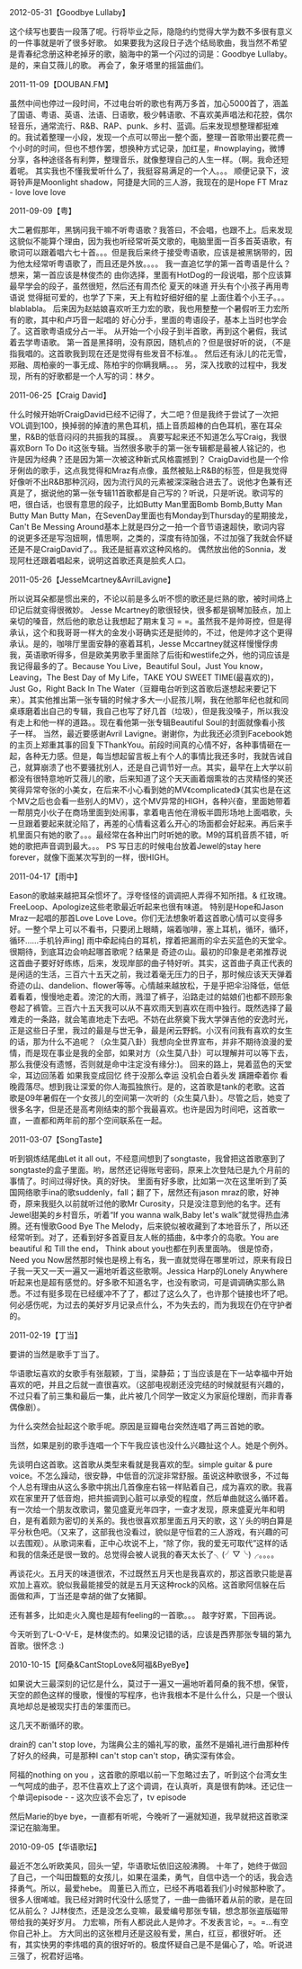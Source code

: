 

2012-05-31【Goodbye Lullaby】

这个续写也要告一段落了呢。行将毕业之际，隐隐约约觉得大学为数不多很有意义的一件事就是听了很多好歌。
如果要我为这段日子选个结局歌曲，我当然不希望是青春纪念册这种老掉牙的歌，脑海中的第一个闪过的词是：Goodbye Lullaby。是的，来自艾薇儿的歌。
再会了，象牙塔里的摇篮曲们。

2011-11-09【DOUBAN.FM】

虽然中间也停过一段时间，不过电台听的歌也有两万多首，加心5000首了，涵盖了国语、粤语、英语、法语、日语歌，极少韩语歌、不喜欢美声唱法和花腔，偶尔轻音乐，通常流行、R&B、RAP、punk、乡村、蓝调。后来发现想整理都挺难的。我试着整理一小段，发现一个点可以带出一整个面，整理一首歌带出要花费一个小时的时间，但也不想作罢，想换种方式记录，加红星，#nowplaying，微博分享，各种途径各有利弊，整理音乐，就像整理自己的人生一样。（啊。我命还短着呢。
其实我也不懂我爱听什么了，我挺容易满足的一个人。。。
顺便记录下，波哥铃声是Moonlight shadow，阿捷是大同的三人游，我现在的是Hope FT Mraz - love love love

2011-09-09【粤】

大二暑假那年，黑锅问我干嘛不听粤语歌？我答曰，不会唱，也跟不上。后来发现这貌似不能算个理由，因为我也听经常听英文歌的，电脑里面一百多首英语歌，有歌词可以跟着唱六七十首。。。但是我后来终于接受粤语歌，应该是被黑锅带的，因为他太经常听粤语歌了，而且还是外放。。。。
我一直追忆学的第一首粤语是什么？想来，第一首应该是林俊杰的 由你选择，里面有HotDog的一段说唱，那个应该算最早学会的段子，虽然很短，然后还有周杰伦 夏天的味道 开头有个小孩子再用粤语说 觉得挺可爱的，也学了下来，天上有粒好细好细的星 上面住着个小王子。。。blablabla。
后来因为赵姑娘喜欢听王力宏的歌，我也用整整一个暑假听王力宏所有的歌，其中和卢巧音一起唱的 好心分手，里面的粤语段子，基本上当时也学会了。这首歌粤语成分占一半。
从开始一个小段子到半首歌，再到这个暑假，我试着去学粤语歌。
第一首是黑择明，没有原因，随机点的？但是很好听的说，（不是指我唱的。这首歌我到现在还是觉得有些发音不标准。。
然后还有泳儿的花无雪，郑融、周柏豪的一事无成、陈柏宇的你瞒我瞒。。。
另，深入找歌的过程中，我发现，所有的好歌都是一个人写的词：林夕。

2011-06-25【Craig David】

什么时候开始听CraigDavid已经不记得了，大二吧？但是我终于尝试了一次把VOL调到100，换掉弱的掉渣的黑色耳机，插上音质超棒的白色耳机，塞在耳朵里，R&B的低音闷闷的共振我的耳膜。。
真要写起来还不知道怎么写Craig，我很喜欢Born To Do it这张专辑。当然很多歌手的第一张专辑都是最被人铭记的，也许是因为经典？还是因为第一次被这种新式风格震撼到？
CraigDavid也是一个伶牙俐齿的歌手，这点我觉得和Mraz有点像，虽然被贴上R&B的标签，但是我觉得好像听不出R&B那种沉闷，因为流行风的元素被深深融合进去了。说他才色兼有还真是了，据说他的第一张专辑11首歌都是自己写的？听说，只是听说。歌词写的吧，很白话，也很有意思的段子，比如Butty Man里面Bomb Bomb,Butty Man Butty Man Butty Man，在SevenDay里面也有Monday到Thursday的星期接龙，Can't Be Messing Around基本上就是四分之一拍一个音节语速超快，歌词内容的说更多还是写泡妞啊，情思啊，之类的，深度有待加强，不过加强了我就会怀疑还是不是CraigDavid了。。我还是挺喜欢这种风格的。
偶然放出他的Sonnia，发现阿杜还跟着唱起来，说明这首歌还真是脍炙人口。

2011-05-26【JesseMcartney&AvrilLavigne】

所以说耳朵都是惯出来的，不论以前是多么听不惯的歌还是烂熟的歌，被时间烙上印记后就变得很微妙。
Jesse Mcartney的歌很轻快，很多都是钢琴加鼓点，加上亲切的嗓音，然后他的歌总让我想起了期末复习 = =。虽然我不是帅哥控，但是得承认，这个和我哥哥一样大的金发小哥确实还是挺帅的，不过，他是帅才这个更得承认。是的，咖啡厅里面安静的塞着耳机，Jesse Mccartney就这样慢慢俘虏我，英语歌听得多，但是欧美男歌手里面除了后街和westlife之外，他的词应该是我记得最多的了。Because You Live，Beautiful Soul，Just You know，Leaving，The Best Day of My Life，TAKE YOU SWEET TIME(最喜欢的)，Just Go，Right Back In The Water（豆瓣电台听到这首歌后遂想起来要记下来）。其实他推出第一张专辑的时候才多大一小屁孩儿啊，我在他那年纪也就和同桌琢磨着出自己的专辑，我自己也写了好几首（垃圾），但是我没嗓子，所以我没有走上和他一样的道路。。现在看他第一张专辑Beautiful Soul的封面就像看小孩子一样。
当然，最近要感谢Avril Lavigne。谢谢你，为此我还必须到Facebook她的主页上郑重其事的回复下ThankYou。前段时间真的心情不好，各种事情砸在一起，各种无力感。但是，每当想起留言板上有个人的事情比我还多时，我就告诫自己，就算崩溃了也不要骚扰别人，还是自己调节好一点。其实，最早在上大学以前都没有很特意地听艾薇儿的歌，后来知道了这个天天画着烟熏妆的古灵精怪的笑还笑得异常夸张的小美女，在后来不小心看到她的MV《complicated》（其实也是在这个MV之后也会看一些别人的MV），这个MV异常的HIGH，各种兴奋，里面她带着一帮朋克小伙子在商场里面到处闹事，拿着电吉他在滑板半圆形场地上面唱歌，头一旦跟着要起来就沦陷了，再差的心情看这着么开心的场面都会好起来。再后来手机里面只有她的歌了。。。最经常在各种出门时听她的歌。M9的耳机音质不错，听她的歌把声音调到最大。。。
PS 写日志的时候电台放着Jewel的stay here forever，就像下面某次写到的一样，很HIGH。

2011-04-17【雨中】

Eason的歌越来越把耳朵惯坏了。浮夸怪怪的调调把人弄得不知所措。& 红玫瑰。
FreeLoop、Apologize这些老歌最近听起来也很有味道。
特别是Hope和Jason Mraz一起唱的那首Love Love Love。你们无法想象听着这首歌心情可以变得多好。一整个早上可以不看书，只要闭上眼睛，端着咖啡，塞上耳机，循环，循环，循环……手机铃声ing]
雨中牵起纯白的耳机，撑着把漏雨的伞去买蓝色的天堂伞。很期待，到底耳边会响起哪首歌呢？结果是 奇迹の山。最初的印象是老弟推荐说这首曲子要好好练练，后来，发现岸部的曲子特好听。其实，这首曲子真正代表的是闲适的生活，三百六十五天之前，我过着毫无压力的日子，那时候应该天天弹着奇迹の山、dandelion、flower等等。心情越来越放松，于是乎把伞沿降低，低低着看着，慢慢地走着。滂沱的大雨，溅湿了裤子，沿路走过的姑娘们也都不顾形象卷起了裤管。三百六十五天我可以从不喜欢雨天到喜欢在雨中独行。既然选择了最难走的一条路，就会笔直地走下去吧。不妨在此祭奠下我大学弹吉他的安逸时光，正是这些日子里，我过的最是与世无争，最是闲云野鹤。小汉有问我有喜欢的女生的话，那为什么不追呢？（众生莫八卦）我想向全世界宣布，并非不期待浪漫的爱情，而是现在事业是我的全部，如果对方（众生莫八卦）可以理解并可以等下去，那么我便没有遗憾，否则就是命中注定没有缘分:)。
回来的路上，晃着蓝色的天堂伞，耳边回荡着 如果我变成回忆 终于没那么幸运 没机会白着头发 蹒跚牵着你 看晚霞落尽。想到我让深爱的你人海孤独旅行。是的，这首歌是tank的老歌。这首歌是09年暑假在一个女孩儿的空间第一次听的（众生莫八卦）。尽管之后，她变了很多名字，但是还是高考刚结束的那个我最喜欢。也许是因为时间吧，这首歌一直，一直都和两年前的那个空间联系在一起。

2011-03-07【SongTaste】

听到钢炼结尾曲Let it all out，不经意间想到了songtaste，我曾把这首歌塞到了songtaste的盒子里面。哟，居然还记得账号密码，原来上次登陆已是九个月前的事情了。时间过得好快。真的好快。
里面有好多歌，比如第一次在这里听到了英国网络歌手ina的歌suddenly，fall；翻了下，居然还有jason mraz的歌，好神奇，原来我挺久以前就听过他的歌Mr Curosity，只是没注意到他的名字。还有Jewel甜美的乡村音乐，听着“If you wanna walk,Baby let's walk”就觉得热血沸腾。还有慢歌Good Bye The Melody，后来貌似被收藏到了本地音乐了，所以还经常听到。对了，还看到好多首夏目友人帐的插曲，&中孝介的岛歌。You are beautiful 和 Till the end， Think about you也都在列表里面呐。
很是惊奇，Need you Now居然那时候也是榜上有名，我一直就觉得在哪里听过，原来有段日子我一天又一天一遍又一遍地听着这些歌啊。Jessica Harp的Lonely Anywhere听起来也是超有感觉的。好多歌不知道名字，也没有歌词，可是调调确实那么熟悉。不过有挺多现在已经缓冲不了了，都过了这么久了，也许那个链接也坏了吧。何必感伤呢，为过去的美好岁月记录点什么，不为失去的，而为我现在仍在守护者的。

2011-02-19【丁当】

要讲的当然是歌手丁当了。

华语歌坛喜欢的女歌手有张靓颖，丁当，梁静茹；丁当应该是在下一站幸福中开始喜欢的吧，并且之后就一直很喜欢。（这部电视剧还没完结的时候就挺有兴趣的，不过只看了前三集和最后一集，此片被几个同学一致定义为家庭伦理剧，而非青春偶像剧）。

为什么突然会扯起这个歌手呢。原因是豆瓣电台突然连唱了两三首她的歌。

当然，如果是别的歌手连唱一个下午我应该也没什么兴趣扯这个人。她是个例外。

先谈明白这首歌。这首歌从类型来看就是我喜欢的型。simple guitar & pure voice。不怎么躁动，很安静，中低音的沉淀非常舒服。虽说这种歌很多，不过每个人总有理由从这么多歌中挑出几首像座右铭一样贴着自己，成为喜欢的歌。我喜欢在家里开了低音炮，把共振调到心脏可以承受的程度，然后单曲就这么循环着。有一次给一个朋友改歌词，鳖见盛夏光年四字，一查才发现，原来盛夏光年和明白，是有着颇为密切的关系的。我也很喜欢那里面五月天的歌，这丫头的明白算是平分秋色吧。（又来了，这部我也没看过，貌似是守恒君的三人游戏，有兴趣的可以去围观）。从歌词来看，正中心坎说不上，“除了你，我的爱无可取代”这样的话和我的信条还是很一致的。总觉得会被人说我的春天太长了╮(╯▽╰)╭。。。。

再谈花火。五月天的味道很浓，不过既然五月天也是我喜欢的，那这首歌只能是喜欢加上喜欢。貌似我最能接受的就是五月天这种rock的风格。这首歌阿信躲在后面做和声，丁当还是幸胡的做了女猪脚。

还有甚多，比如走火入魔也是超有feeling的一首歌。。。 敲字好累，下回再说。

今天听到了L-O-V-E，是林俊杰的。如果没记错的话，应该是西界那张专辑的第九首歌。很怀念 :)

2010-10-15【阿桑&CantStopLove&阿福&ByeBye】

如果说大三最深刻的记忆是什么，莫过于一遍又一遍地听着阿桑的我不想，保管，天空的颜色这样的慢歌，慢慢的写程序，也许我根本不是什么什么，只是一个很认真地却总是被现实打击的笨蛋而已。

这几天不断循环的歌。



drain的 can't stop love，为瑞典公主的婚礼写的歌，虽然不是婚礼进行曲那种传了好久的经典，可是那种I can't stop can't stop，确实深有体会。

阿福的nothing on you ，这首歌的原唱以前一下忽略过去了，听到这个台湾女生一气呵成的曲子，忍不住喜欢上了这个调调，在认真听，真是很有韵味。还记住一个单词episode - - 这次应该不会忘了，tv episode

然后Marie的bye bye，一直都有听呢，今晚听了一遍就知道，我早就把这首歌深深记在脑海里。

2010-09-05【华语歌坛】

最近不怎么听欧美风，回头一望，华语歌坛依旧这般沸腾。
十年了，她终于做回了自己，一个叫田馥甄的女孩儿，如果在温柔，勇气，自信中选一个的话，我会选择勇气。所以，最爱hebe。
周董已入而立，已经不再唱着我们小时候那种歌了。很多人很唏嘘。我已经对跨时代没什么感觉了，一曲一曲循环着从前的歌，是在回忆从前么？
JJ林俊杰，还是没怎么变嘛，最爱编号那张专辑，想念那张盗版磁带带给我的美好岁月。
力宏嘛，所有人都说此人是帅才。不发表言论，=。=…有空你自己补上。
方大同出的这张橙月还是这般有爱，黑白，红豆，都很好听。
还有，其实快男的李炜唱的真的很好听的。极度怀疑自己是不是偏心了，哈。听说进三强了，祝君好运咯。
